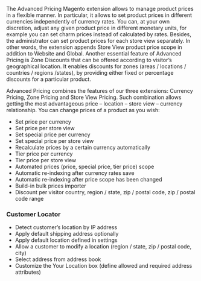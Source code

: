 The Advanced Pricing Magento extension allows to manage product prices in a flexible manner. In particular, it allows to set product prices in different currencies independently of currency rates. You can, at your own discretion, adjust any given product price in different monetary units, for example you can set charm prices instead of calculated by rates. Besides, the administrator can set product prices for each store view separately. In other words, the extension appends Store View product price scope in addition to Website and Global. Another essential feature of Advanced Pricing is Zone Discounts that can be offered according to visitor’s geographical location. It enables discounts for zones (areas / locations / countries / regions /states), by providing either fixed or percentage discounts for a particular product.

Advanced Pricing combines the features of our three extensions: Currency Pricing, Zone Pricing and Store View Pricing. Such combination allows getting the most advantageous price – location – store view – currency relationship. You can change prices of a product as you wish:

 - Set price per currency
 - Set price per store view
 - Set special price per currency
 - Set special price per store view
 - Recalculate prices by a certain currency automatically
 - Tier price per currency
 - Tier price per store view
 - Automated prices (price, special price, tier price) scope
 - Automatic re-indexing after currency rates save
 - Automatic re-indexing after price scope has been changed
 - Build-in bulk prices importer
 - Discount per visitor country, region / state, zip / postal code, zip / postal code range

### Customer Locator

 - Detect customer’s location by IP address
 - Apply default shipping address optionally
 - Apply default location defined in settings
 - Allow a customer to modify a location (region / state, zip / postal code, city)
 - Select address from address book
 - Customize the Your Location box (define allowed and required address attributes)
